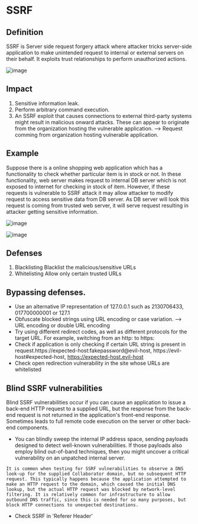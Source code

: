 # SSRF

## Definition
  SSRF is Server side request forgery attack where attacker tricks server-side application to make unintended request to internal or external servers on their behalf. It exploits trust relationships to perform unauthorized actions.

  ![image](https://github.com/th3-r3sistanc3/Notes/assets/71440632/780605e7-8703-4139-bae8-75a24e3316af)

## Impact

1. Sensitive information leak.
2. Perform arbitrary command execution.
3. An SSRF exploit that causes connections to external third-party systems might result in malicious onward attacks. These can appear to originate from the organization hosting the vulnerable application. --> Request comming from organization hosting vulnerable application.

## Example
  Suppose there is a online shopping web application which has a functionality to check whether particular item is in stock or not. In these functionality, web server makes request to internal DB server which is not exposed to internet for checking in stock of item. However, if these requests is vulnerable to SSRF attack it may allow attacker to modify request to access sensitive data from DB server. As DB server will look this request is coming from trusted web server, it will serve request resulting in attacker getting sensitive information.

![image](https://github.com/th3-r3sistanc3/Notes/assets/71440632/f4d65ca3-3c0a-4344-9975-bbb5c737ea9e)

![image](https://github.com/th3-r3sistanc3/Notes/assets/71440632/077ee120-bd6a-4eba-a40c-47a1deb4c951)

## Defenses

1. Blacklisting
  Blacklist the malicious/sensitive URLs
2. Whitelisting
  Allow only certain trusted URLs

## Bypassing defenses.

- Use an alternative IP representation of 127.0.0.1 such as 2130706433, 017700000001 or 127.1
- Obfuscate blocked strings using URL encoding or case variation. —> URL encoding or double URL encoding
- Try using different redirect codes, as well as different protocols for the target URL. For example, switching from an http: to https:
- Check if application is only checking if certain URL string is present in  request.https://expected-host:fakepassword@evil-host, https://evil-host#expected-host,  https://expected-host.evil-host
- Check open redirection vulnerability in the site whose URLs are whitelisted

## Blind SSRF vulnerabilities
  Blind SSRF vulnerabilities occur if you can cause an application to issue a back-end HTTP request to a supplied URL, but the response from the back-end request is not returned in the application's front-end response.
  Sometimes leads to full remote code execution on the server or other back-end components.

  - You can blindly sweep the internal IP address space, sending payloads designed to detect well-known vulnerabilities. If those payloads also employ blind out-of-band techniques, then you might uncover a critical vulnerability on an unpatched internal server.

  `It is common when testing for SSRF vulnerabilities to observe a DNS look-up for the supplied Collaborator domain, but no subsequent HTTP request. This typically happens because the application attempted to make an HTTP request to the domain, which caused the initial DNS lookup, but the actual HTTP request was blocked by network-level filtering. It is relatively common for infrastructure to allow outbound DNS traffic, since this is needed for so many purposes, but block HTTP connections to unexpected destinations.`

- Check SSRF in 'Referer Header'
